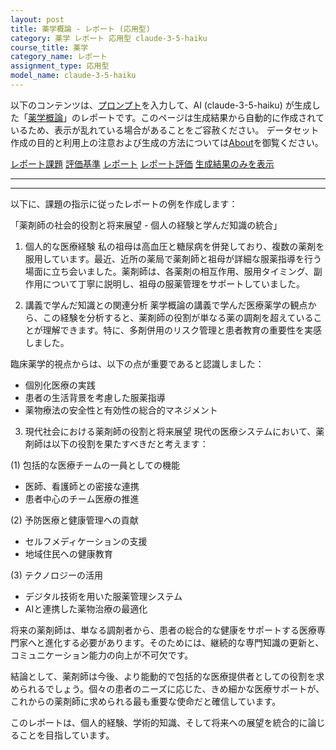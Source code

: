 ```yaml
---
layout: post
title: 薬学概論 - レポート (応用型)
category: 薬学 レポート 応用型 claude-3-5-haiku
course_title: 薬学
category_name: レポート
assignment_type: 応用型
model_name: claude-3-5-haiku
---
```


以下のコンテンツは、[プロンプト](http://127.0.0.1:8000/generated/薬学/claude-3-5-haiku/prompt_レポート-応用型.md)を入力して、AI (claude-3-5-haiku) が生成した「[薬学概論](/contents/薬学/)」のレポートです。このページは生成結果から自動的に作成されているため、表示が乱れている場合があることをご容赦ください。
データセット作成の目的と利用上の注意および生成の方法については[About](/About)を御覧ください。

[レポート課題](../レポート課題-応用型)
[評価基準](../評価基準-応用型)
[レポート](../レポート-応用型)
[レポート評価](../レポート評価-応用型)
[生成結果のみを表示](http://127.0.0.1:8000/generated/薬学/claude-3-5-haiku/レポート-応用型.md)
  

***
***
  
以下に、課題の指示に従ったレポートの例を作成します：

「薬剤師の社会的役割と将来展望 - 個人の経験と学んだ知識の統合」

1. 個人的な医療経験
私の祖母は高血圧と糖尿病を併発しており、複数の薬剤を服用しています。最近、近所の薬局で薬剤師と祖母が詳細な服薬指導を行う場面に立ち会いました。薬剤師は、各薬剤の相互作用、服用タイミング、副作用について丁寧に説明し、祖母の服薬管理をサポートしていました。

2. 講義で学んだ知識との関連分析
薬学概論の講義で学んだ医療薬学の観点から、この経験を分析すると、薬剤師の役割が単なる薬の調剤を超えていることが理解できます。特に、多剤併用のリスク管理と患者教育の重要性を実感しました。

臨床薬学的視点からは、以下の点が重要であると認識しました：
- 個別化医療の実践
- 患者の生活背景を考慮した服薬指導
- 薬物療法の安全性と有効性の総合的マネジメント

3. 現代社会における薬剤師の役割と将来展望
現代の医療システムにおいて、薬剤師は以下の役割を果たすべきだと考えます：

(1) 包括的な医療チームの一員としての機能
- 医師、看護師との密接な連携
- 患者中心のチーム医療の推進

(2) 予防医療と健康管理への貢献
- セルフメディケーションの支援
- 地域住民への健康教育

(3) テクノロジーの活用
- デジタル技術を用いた服薬管理システム
- AIと連携した薬物治療の最適化

将来の薬剤師は、単なる調剤者から、患者の総合的な健康をサポートする医療専門家へと進化する必要があります。そのためには、継続的な専門知識の更新と、コミュニケーション能力の向上が不可欠です。

結論として、薬剤師は今後、より能動的で包括的な医療提供者としての役割を求められるでしょう。個々の患者のニーズに応じた、きめ細かな医療サポートが、これからの薬剤師に求められる最も重要な使命だと確信しています。

このレポートは、個人的経験、学術的知識、そして将来への展望を統合的に論じることを目指しています。
